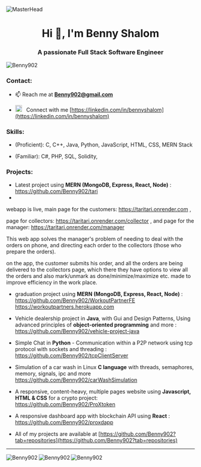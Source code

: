 ![MasterHead](https://miro.medium.com/v2/resize:fit:1400/1*YZ2fsT9k1CmlMil-Fda0Zg.png)
<h1 align="center">Hi 👋, I'm Benny Shalom</h1>
<h3 align="center">A passionate Full Stack Software Engineer</h3>

<p align="left"> <img src="https://komarev.com/ghpvc/?username=Benny902&label=Profile%20views&color=0e75b6&style=flat" alt="Benny902" /></p>

<h3 align="left">Contact:</h3>

- 📫 Reach me at **Benny902@gmail.com**

- <img src="https://upload.wikimedia.org/wikipedia/commons/thumb/8/81/LinkedIn_icon.svg/2048px-LinkedIn_icon.svg.png" alt="redux" width="18" height="18"/></a>  &nbsp;&nbsp;Connect with me [https://linkedin.com/in/bennyshalom](https://linkedin.com/in/bennyshalom) 


<h3 align="left">Skills:</h3>
<p align="left"> 
  
- (Proficient): C, C++, Java, Python, JavaScript, HTML, CSS, MERN Stack
  
- (Familiar): C#, PHP, SQL, Solidity, 
  
</p>


<h3 align="left">Projects:</h3>
<p align="left"> 


- Latest project using <b>MERN (MongoDB, Express, React, Node)</b> : https://github.com/Benny902/tari
- 
webapp is live, main page for the customers: https://taritari.onrender.com ,

page for collectors: https://taritari.onrender.com/collector , and page for the manager: https://taritari.onrender.com/manager

This web app solves the manager's problem of needing to deal with the orders on phone, and directing each order to the collectors (those who prepare the orders). 

on the app, the customer submits his order, and all the orders are being delivered to the collectors page, which there they have options to view all the orders and also mark/unmark as done/minimize/maximize etc. made to improve efficiency in the work place.

  
- graduation project using <b>MERN (MongoDB, Express, React, Node)</b> : https://github.com/Benny902/WorkoutPartnerFE
https://workoutpartners.herokuapp.com
  
- Vehicle dealership project in <b>Java</b>, with Gui and Design Patterns, Using advanced principles of <b>object-oriented programming</b> and more : https://github.com/Benny902/vehicle-project-java
  
- Simple Chat in <b>Python</b> - Communication within a P2P network using tcp protocol with sockets and threading : https://github.com/Benny902/tcpClientServer
  
- Simulation of a car wash in Linux <b>C language</b> with threads, semaphores, memory, signals, ipc and more https://github.com/Benny902/carWashSimulation
  
- A responsive, content-heavy, multiple pages website using <b>Javascript, HTML & CSS</b> for a crypto project: https://github.com/Benny902/ProXtoken
  
- A responsive dashboard app with blockchain API using <b>React</b> : https://github.com/Benny902/proxdapp
  
- All of my projects are available at [https://github.com/Benny902?tab=repositories](https://github.com/Benny902?tab=repositories)
</p>

<hr>
<img align="left" src="https://github-readme-stats.vercel.app/api/top-langs?username=Benny902&show_icons=true&locale=en&layout=compact" alt="Benny902" />
<img align="left" src="https://github-readme-stats.vercel.app/api?username=Benny902&show_icons=true&locale=en" alt="Benny902" />
<img align="left" src="https://github-readme-streak-stats.herokuapp.com/?user=Benny902&" alt="Benny902" />

